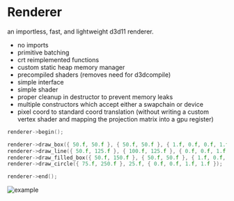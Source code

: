 # Renderer
 an importless, fast, and lightweight d3d11 renderer.
- no imports
- primitive batching
- crt reimplemented functions
- custom static heap memory manager
- precompiled shaders (removes need for d3dcompile)
- simple interface
- simple shader
- proper cleanup in destructor to prevent memory leaks
- multiple constructors which accept either a swapchain or device
- pixel coord to standard coord translation (without writing a custom vertex shader and mapping the projection matrix into a gpu register)

```cpp
renderer->begin();

renderer->draw_box({ 50.f, 50.f }, { 50.f, 50.f }, { 1.f, 0.f, 0.f, 1.f });
renderer->draw_line({ 50.f, 125.f }, { 100.f, 125.f }, { 0.f, 0.f, 1.f, 1.f });
renderer->draw_filled_box({ 50.f, 150.f }, { 50.f, 50.f }, { 1.f, 0.f, 0.f, 1.f });
renderer->draw_circle({ 75.f, 250.f }, 25.f, { 0.f, 0.f, 1.f, 1.f });

renderer->end();
```

![example](https://i.gyazo.com/8ca850b043462dd044657da58ddc5830.png)
